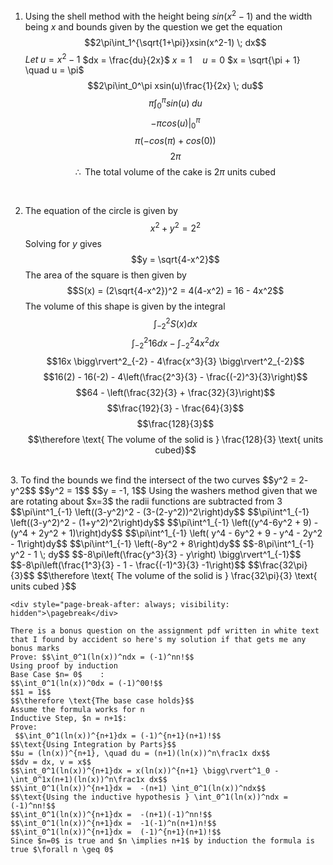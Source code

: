 1. 
	Using the shell method with the height being $sin(x^2-1)$ and the width being $x$ and bounds given by the question we get the equation 
	$$2\pi\int_1^{\sqrt{1+\pi}}xsin(x^2-1) \; dx$$
	$Let \; u = x^2 - 1$
	$dx = \frac{du}{2x}$
	$x = 1 \quad u = 0$
	$x = \sqrt{\pi + 1} \quad u = \pi$
	$$2\pi\int_0^\pi xsin(u)\frac{1}{2x} \; du$$
	$$\pi\int_0^\pi sin(u) \; du$$
	$$-\pi cos(u)\bigg\rvert^\pi_{0}$$
	$$\pi(-cos(\pi) + cos(0))$$
	$$2\pi$$
	$$\therefore \text{ The total volume of the cake is } 2\pi \text{ units cubed}$$
	<div style="page-break-after: always; visibility: hidden">\pagebreak</div>
	
2.  The equation of the circle is given by
	$$x^2+y^2=2^2$$
	Solving for $y$ gives
	$$y = \sqrt{4-x^2}$$
	The area of the square is then given by 
	$$S(x) = (2\sqrt{4-x^2})^2 = 4(4-x^2) = 16 - 4x^2$$
	The volume of this shape is given by the integral
	$$\int^2_{-2} S(x) dx$$
	$$\int^2_{-2}16dx - \int^2_{-2}4x^2 dx$$
	$$16x \bigg\rvert^2_{-2} - 4\frac{x^3}{3} \bigg\rvert^2_{-2}$$
	$$16(2) - 16(-2) - 4\left(\frac{2^3}{3} - \frac{(-2)^3}{3}\right)$$
	$$64 - \left(\frac{32}{3} + \frac{32}{3}\right)$$
	$$\frac{192}{3} - \frac{64}{3}$$
	$$\frac{128}{3}$$
	$$\therefore \text{ The volume of the solid is } \frac{128}{3} \text{ units cubed}$$
<div style="page-break-after: always; visibility: hidden">\pagebreak</div>
3. 
	To find the bounds we find the intersect of the two curves
	$$y^2 = 2- y^2$$
	$$y^2 = 1$$
	$$y = -1, 1$$
	Using the washers method given that we are rotating about $x=3$ the radii functions are subtracted from 3
	$$\pi\int^1_{-1} \left((3-y^2)^2 - (3-(2-y^2))^2\right)dy$$
	$$\pi\int^1_{-1} \left((3-y^2)^2 - (1+y^2)^2\right)dy$$
	$$\pi\int^1_{-1} \left((y^4-6y^2 + 9) - (y^4 + 2y^2 + 1)\right)dy$$
	$$\pi\int^1_{-1} \left( y^4 - 6y^2 + 9 - y^4 - 2y^2 - 1\right)dy$$
	$$\pi\int^1_{-1} \left(-8y^2 + 8\right)dy$$
	$$-8\pi\int^1_{-1} y^2 - 1 \; dy$$
	$$-8\pi\left(\frac{y^3}{3} - y\right) \bigg\rvert^1_{-1}$$
	$$-8\pi\left(\frac{1^3}{3} - 1 - \frac{(-1)^3}{3} -1\right)$$
	$$\frac{32\pi}{3}$$
	$$\therefore \text{ The volume of the solid is } \frac{32\pi}{3} \text{ units cubed }$$

	<div style="page-break-after: always; visibility: hidden">\pagebreak</div>

	There is a bonus question on the assignment pdf written in white text that I found by accident so here's my solution if that gets me any bonus marks
	Prove: $$\int_0^1(ln(x))^ndx = (-1)^nn!$$
	Using proof by induction
	Base Case $n= 0$	:
	$$\int_0^1(ln(x))^0dx = (-1)^00!$$
	$$1 = 1$$
	$$\therefore \text{The base case holds}$$
	Assume the formula works for n
	Inductive Step, $n = n+1$:
	Prove:
	 $$\int_0^1(ln(x))^{n+1}dx = (-1)^{n+1}(n+1)!$$
	$$\text{Using Integration by Parts}$$
	$$u = (ln(x))^{n+1}, \quad du = (n+1)(ln(x))^n\frac1x dx$$
	$$dv = dx, v = x$$
	$$\int_0^1(ln(x))^{n+1}dx = x(ln(x))^{n+1} \bigg\rvert^1_0 - \int_0^1x(n+1)(ln(x))^n\frac1x dx$$
	$$\int_0^1(ln(x))^{n+1}dx =  -(n+1) \int_0^1(ln(x))^ndx$$
	$$\text{Using the inductive hypothesis } \int_0^1(ln(x))^ndx = (-1)^nn!$$
	$$\int_0^1(ln(x))^{n+1}dx =  -(n+1)(-1)^nn!$$
	$$\int_0^1(ln(x))^{n+1}dx =  -1(-1)^n(n+1)n!$$
	$$\int_0^1(ln(x))^{n+1}dx =  (-1)^{n+1}(n+1)!$$
	Since $n=0$ is true and $n \implies n+1$ by induction the formula is true $\forall n \geq 0$
